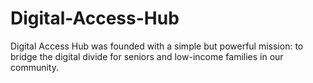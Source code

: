 # Digital-Access-Hub
Digital Access Hub was founded with a simple but powerful mission: to bridge the digital divide for seniors and low-income families in our community.
